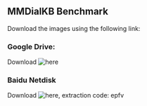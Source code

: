 ## MMDialKB Benchmark
Download the images using the following link:

### Google Drive: 
Download ![here](https://drive.google.com/file/d/1YvVE6bujSTcKabCce-ZTDgbJ5mMKd3dB/view?usp=sharing)

### Baidu Netdisk 
Download ![here](https://pan.baidu.com/s/1yKU6aSUohk2CczZPkaAScg), extraction code: epfv

